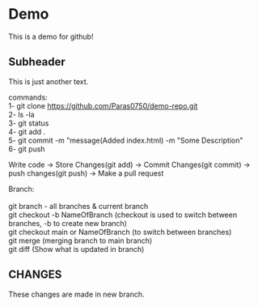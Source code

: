 # Demo

This is a demo for github!

## Subheader

This is just another text.

commands:  <br />
1- git clone https://github.com/Paras0750/demo-repo.git <br />
2- ls -la <br />
3- git status <br />
4- git add . <br />
5- git commit -m "message(Added index.html) -m "Some Description" <br />
6- git push <br />


Write code -> Store Changes(git add) -> Commit Changes(git commit) -> push changes(git push) -> Make a pull request

Branch: <br />
<br />
git branch - all branches & current branch <br />
git checkout -b NameOfBranch  (checkout is used to switch between branches, -b to create new branch) <br />
git checkout main or NameOfBranch (to switch between branches) <br />
git merge (merging branch to main branch) <br />
git diff (Show what is updated in branch) <br />

## CHANGES

These changes are made in new branch.

